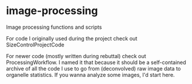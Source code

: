 # image-processing
Image processing functions and scripts

For code I originally used during the project check out SizeControlProjectCode

For newer code (mostly written during rebuttal) check out ProcessingWorkflow. I named it that because it should be a self-contained archive of all the code I use to go from (deconvolved) raw image data to organelle statistics. If you wanna analyze some images, I'd start here. 
